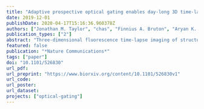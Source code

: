 ```yaml
---
title: "Adaptive prospective optical gating enables day-long 3D time-lapse imaging of the beating embryonic zebrafish heart"
date: 2019-12-01
publishDate: 2020-04-17T15:16:36.960378Z
authors: ["Jonathan M. Taylor", "chas", "Finnius A. Bruton", "Aryan K. Baghbadrani", "Charlotte Buckley", "Carl S. Tucker", "Adriano G. Rossi", "John J. Mullins", "Martin A. Denvir"]
publication_types: ["2"]
abstract: "Three-dimensional fluorescence time-lapse imaging of structural, cellular and subcellular processes in the beating heart is an increasingly achievable goal using the latest imaging and computational techniques. However, previous approaches have had significant limitations. Temporarily arresting the heart using drugs disrupts the hearttextquoterights physiological state, and the use of ultra-high frame-rates for fluorescence image acquisition causes phototoxic cell damage. Real-time triggered imaging, synchronized to a specific phase in the cardiac-cycle, can computationally \"freeze\" the heart to acquire the minimal number of fluorescence images required for 3D time-lapse imaging. However, until now no solution has been able to maintain phase-lock to the same point in the cardiac cycle for more than about one hour. Our new hybrid optical gating system maintains phase-lock for up to 24 h, acquiring synchronized 3D+time video stacks of the unperturbed heart in vivo. This approach has enabled us to observe detailed developmental, structural, cellular and subcellular processes, including live cell division and cell fate tracking, in the embryonic zebrafish heart using transgenic fish lines expressing cell-specific fluorophores. We show that our approach not only provides high spatial and temporal resolution 3D-imaging, but also avoids phototoxic injury, where alternative approaches induce measurable harm. This provides superb cellular and subcellular imaging of the heart while it is beating in its normal physiological state, and opens up new and exciting opportunities for further study in the heart and other moving cellular and subcellular structures in vivo."
featured: false
publication: "*Nature Communications*"
tags: ["paper"]
doi: "10.1101/526830"
url_pdf:
url_preprint: "https://www.biorxiv.org/content/10.1101/526830v1"
url_code:
url_poster:
url_dataset:
projects: ["optical-gating"]
---
```


